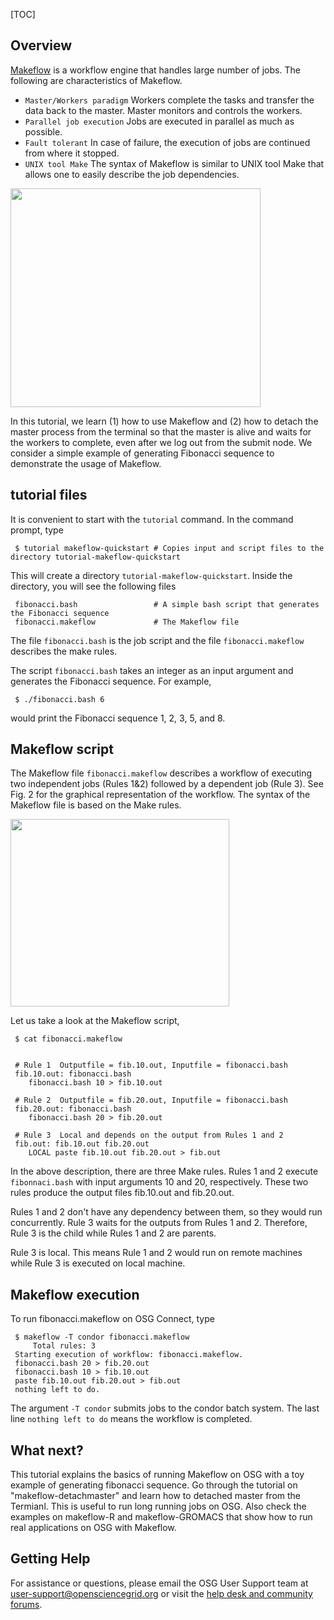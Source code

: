 
[title]: - "Makeflow - Quickstart"
[TOC]
 
## Overview

[Makeflow](http://ccl.cse.nd.edu/software/makeflow/) is a workflow engine that handles large number 
of jobs. The following are characteristics of Makeflow.

* `Master/Workers paradigm`  Workers complete the tasks and transfer the data back to the master. Master 
monitors and controls the workers.
* `Parallel job execution` Jobs are executed in parallel as much as possible.
* `Fault tolerant` In case of failure, the execution of jobs are  continued from where it stopped. 
* `UNIX tool Make`  The syntax of Makeflow is similar to UNIX tool Make that allows one to easily describe the job dependencies.  

<img src="https://raw.githubusercontent.com/OSGConnect/tutorial-makeflow-quickstart/master/Figs/MWFig.png" width="400px" height="350px" />

In this tutorial, we learn (1) how to use Makeflow and (2) how to detach the master process 
from the terminal so that 
the master is alive and waits for the workers to complete, even after we log out from the submit node. We 
consider a simple example of generating Fibonacci sequence to demonstrate the usage of Makeflow. 

## tutorial files

It is convenient to start with the `tutorial` command. In the command prompt, type

	 $ tutorial makeflow-quickstart # Copies input and script files to the directory tutorial-makeflow-quickstart
 
This will create a directory `tutorial-makeflow-quickstart`. Inside the directory, you will see the following files

     fibonacci.bash                 # A simple bash script that generates the Fibonacci sequence
     fibonacci.makeflow             # The Makeflow file 

The file `fibonacci.bash` is the job script and the file `fibonacci.makeflow` describes the make rules. 

The script `fibonacci.bash` takes an integer as an input argument and generates the Fibonacci 
sequence. For example, 

     $ ./fibonacci.bash 6

would print the Fibonacci sequence 1, 2, 3, 5, and 8. 

## Makeflow script

The Makeflow file `fibonacci.makeflow` describes a workflow of executing two independent jobs (Rules 1&2) followed by a
dependent job (Rule 3). See Fig. 2 for the graphical representation of the workflow. The syntax of the Makeflow file is based on the Make rules.   

<img src="https://raw.githubusercontent.com/OSGConnect/tutorial-makeflow-quickstart/master/Figs/FibFig.png" width="350px" height="300px" />

Let us take a look at the Makeflow script, 

     $ cat fibonacci.makeflow


     # Rule 1  Outputfile = fib.10.out, Inputfile = fibonacci.bash
     fib.10.out: fibonacci.bash
        fibonacci.bash 10 > fib.10.out

     # Rule 2  Outputfile = fib.20.out, Inputfile = fibonacci.bash
     fib.20.out: fibonacci.bash
        fibonacci.bash 20 > fib.20.out

     # Rule 3  Local and depends on the output from Rules 1 and 2 
     fib.out: fib.10.out fib.20.out
        LOCAL paste fib.10.out fib.20.out > fib.out


In the above description, there are three Make rules.  Rules 1 and 2  execute `fibonnaci.bash` with input arguments 10 and 20, respectively. These two rules produce the output files fib.10.out and fib.20.out.  

Rules 1 and 2 don't have any dependency between them, so they would run concurrently. Rule 3 waits for the outputs 
from Rules 1 and 2. Therefore, Rule 3 is the child while Rules 1 and 2 are parents. 

Rule 3 is local. This means Rule 1 and 2 would run on remote machines while Rule 3 is executed on local machine. 


## Makeflow execution 

To run fibonacci.makeflow on OSG Connect, type 

     $ makeflow -T condor fibonacci.makeflow 
         Total rules: 3
     Starting execution of workflow: fibonacci.makeflow.
     fibonacci.bash 20 > fib.20.out
     fibonacci.bash 10 > fib.10.out
     paste fib.10.out fib.20.out > fib.out
     nothing left to do.

The argument `-T condor` submits jobs to the condor batch system. The 
last line `nothing left to do` means the workflow is completed. 

## What next?

This tutorial explains the basics of running Makeflow on OSG with a toy example of generating fibonacci sequence. Go 
through the tutorial on "makeflow-detachmaster" and  learn how to detached master from the Termianl. This is useful to 
run long running jobs on OSG. Also check 
the examples on makeflow-R and makeflow-GROMACS that show how to run real applications on OSG with Makeflow.

## Getting Help
For assistance or questions, please email the OSG User Support team  at [user-support@opensciencegrid.org](mailto:user-support@opensciencegrid.org) or visit the [help desk and community forums](http://support.opensciencegrid.org).
